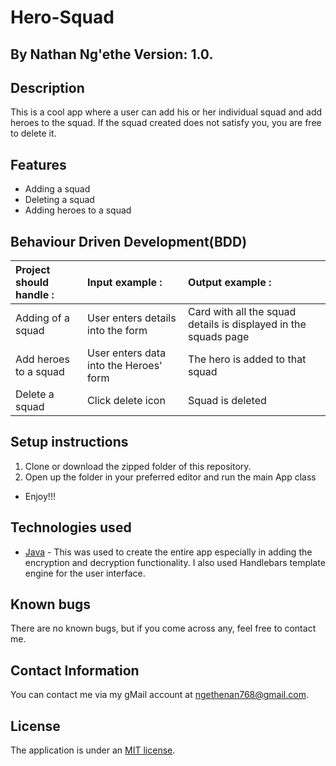 # Hero-Squad

## By **Nathan Ng'ethe** Version: 1.0.

## Description
This is a cool app where a user can add his or her individual squad and add heroes to the squad. If the squad created does not satisfy you, you are free to delete it.

## Features
* Adding a squad
* Deleting a squad
* Adding heroes to a squad

## Behaviour Driven Development(BDD)
| Project should handle : | Input example :     | Output example : |
| :------------- | :------------- | :-------------         |
| Adding of a squad       | User enters details into the form       | Card with all the squad details is displayed in the squads page    |
| Add heroes to a squad       | User enters data into the Heroes' form      | The hero is added to that squad    |
| Delete a squad       | Click delete icon       | Squad is deleted    |

## Setup instructions
1. Clone or download the zipped folder of this repository.
2. Open up the folder in your preferred editor and run the main App class
 - Enjoy!!!

## Technologies used
- [Java](https://www.java.com/) - This was used to create the entire app especially in adding the encryption and decryption functionality. I also used Handlebars template engine for the user interface.

## Known bugs
There are no known bugs, but if you come across any, feel free to contact me.

## Contact Information
You can contact me via my gMail account at ngethenan768@gmail.com.

## License
The application is under an [MIT license](https://github.com/lendilai/Hero-Squad/blob/master/LICENSE).